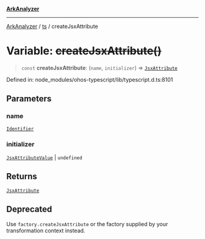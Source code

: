 [**ArkAnalyzer**](../../../../README.md)

***

[ArkAnalyzer](../../../../globals.md) / [ts](../README.md) / createJsxAttribute

# Variable: ~~createJsxAttribute()~~

> `const` **createJsxAttribute**: (`name`, `initializer`) => [`JsxAttribute`](../interfaces/JsxAttribute.md)

Defined in: node\_modules/ohos-typescript/lib/typescript.d.ts:8101

## Parameters

### name

[`Identifier`](../interfaces/Identifier.md)

### initializer

[`JsxAttributeValue`](../type-aliases/JsxAttributeValue.md) | `undefined`

## Returns

[`JsxAttribute`](../interfaces/JsxAttribute.md)

## Deprecated

Use `factory.createJsxAttribute` or the factory supplied by your transformation context instead.
